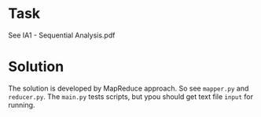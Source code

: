 # Task
See IA1 - Sequential Analysis.pdf

# Solution
The solution is developed by MapReduce approach. So see `mapper.py` and `reducer.py`.
The `main.py` tests scripts, but ypou should get text file `input` for running.

